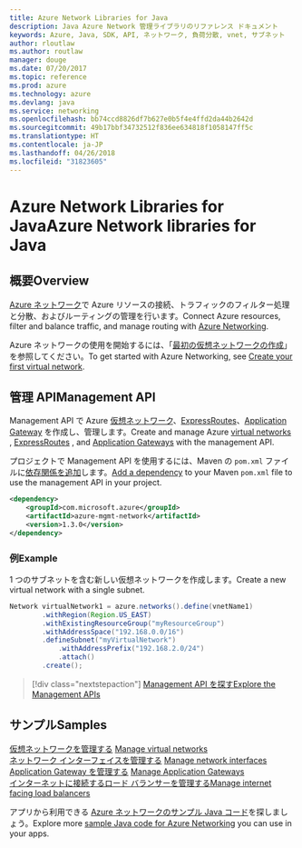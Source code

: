 ```yaml
---
title: Azure Network Libraries for Java
description: Java Azure Network 管理ライブラリのリファレンス ドキュメント
keywords: Azure, Java, SDK, API, ネットワーク, 負荷分散, vnet, サブネット
author: rloutlaw
ms.author: routlaw
manager: douge
ms.date: 07/20/2017
ms.topic: reference
ms.prod: azure
ms.technology: azure
ms.devlang: java
ms.service: networking
ms.openlocfilehash: bb74ccd8826df7b627e0b5f4e4ffd2da44b2642d
ms.sourcegitcommit: 49b17bbf34732512f836ee634818f1058147ff5c
ms.translationtype: HT
ms.contentlocale: ja-JP
ms.lasthandoff: 04/26/2018
ms.locfileid: "31823605"
---
```

# <a name="azure-network-libraries-for-java"></a><span data-ttu-id="dba9b-104">Azure Network Libraries for Java</span><span class="sxs-lookup"><span data-stu-id="dba9b-104">Azure Network libraries for Java</span></span>

## <a name="overview"></a><span data-ttu-id="dba9b-105">概要</span><span class="sxs-lookup"><span data-stu-id="dba9b-105">Overview</span></span>

<span data-ttu-id="dba9b-106">[Azure ネットワーク](/azure/networking/networking-overview)で Azure リソースの接続、トラフィックのフィルター処理と分散、およびルーティングの管理を行います。</span><span class="sxs-lookup"><span data-stu-id="dba9b-106">Connect Azure resources, filter and balance traffic, and manage routing with [Azure Networking](/azure/networking/networking-overview).</span></span>

<span data-ttu-id="dba9b-107">Azure ネットワークの使用を開始するには、「[最初の仮想ネットワークの作成](/azure/virtual-network/virtual-network-get-started-vnet-subnet)」を参照してください。</span><span class="sxs-lookup"><span data-stu-id="dba9b-107">To get started with Azure Networking, see [Create your first virtual network](/azure/virtual-network/virtual-network-get-started-vnet-subnet).</span></span>

## <a name="management-api"></a><span data-ttu-id="dba9b-108">管理 API</span><span class="sxs-lookup"><span data-stu-id="dba9b-108">Management API</span></span>

<span data-ttu-id="dba9b-109">Management API で Azure [仮想ネットワーク](/azure/virtual-network/virtual-networks-overview)、[ExpressRoutes](/azure/expressroute/)、[Application Gateway](/azure/application-gateway/) を作成し、管理します。</span><span class="sxs-lookup"><span data-stu-id="dba9b-109">Create and manage Azure [virtual networks](/azure/virtual-network/virtual-networks-overview) , [ExpressRoutes](/azure/expressroute/) , and [Application Gateways](/azure/application-gateway/) with the management API.</span></span>

<span data-ttu-id="dba9b-110">プロジェクトで Management API を使用するには、Maven の `pom.xml` ファイルに[依存関係を追加](https://maven.apache.org/guides/getting-started/index.html#How_do_I_use_external_dependencies)します。</span><span class="sxs-lookup"><span data-stu-id="dba9b-110">[Add a dependency](https://maven.apache.org/guides/getting-started/index.html#How_do_I_use_external_dependencies) to your Maven `pom.xml` file to use the management API in your project.</span></span>  

```XML
<dependency>
    <groupId>com.microsoft.azure</groupId>
    <artifactId>azure-mgmt-network</artifactId>
    <version>1.3.0</version>
</dependency>
```   

### <a name="example"></a><span data-ttu-id="dba9b-111">例</span><span class="sxs-lookup"><span data-stu-id="dba9b-111">Example</span></span>

<span data-ttu-id="dba9b-112">1 つのサブネットを含む新しい仮想ネットワークを作成します。</span><span class="sxs-lookup"><span data-stu-id="dba9b-112">Create a new virtual network with a single subnet.</span></span>

```java
Network virtualNetwork1 = azure.networks().define(vnetName1)
        .withRegion(Region.US_EAST)
        .withExistingResourceGroup("myResourceGroup")
        .withAddressSpace("192.168.0.0/16")
        .defineSubnet("myVirtualNetwork")
            .withAddressPrefix("192.168.2.0/24")
            .attach()
        .create();
```

> [!div class="nextstepaction"]
> [<span data-ttu-id="dba9b-113">Management API を探す</span><span class="sxs-lookup"><span data-stu-id="dba9b-113">Explore the Management APIs</span></span>](/java/api/overview/azure/networking/management)

## <a name="samples"></a><span data-ttu-id="dba9b-114">サンプル</span><span class="sxs-lookup"><span data-stu-id="dba9b-114">Samples</span></span>

<span data-ttu-id="dba9b-115">[仮想ネットワークを管理する](https://github.com/Azure-Samples/network-java-manage-virtual-network) </span><span class="sxs-lookup"><span data-stu-id="dba9b-115">[Manage virtual networks](https://github.com/Azure-Samples/network-java-manage-virtual-network) </span></span>  
<span data-ttu-id="dba9b-116">[ネットワーク インターフェイスを管理する](https://github.com/Azure-Samples/network-java-manage-network-interface) </span><span class="sxs-lookup"><span data-stu-id="dba9b-116">[Manage network interfaces](https://github.com/Azure-Samples/network-java-manage-network-interface) </span></span>  
<span data-ttu-id="dba9b-117">[Application Gateway を管理する](https://github.com/Azure-Samples/application-gateway-java-manage-simple-application-gateways) </span><span class="sxs-lookup"><span data-stu-id="dba9b-117">[Manage Application Gateways](https://github.com/Azure-Samples/application-gateway-java-manage-simple-application-gateways) </span></span>  
[<span data-ttu-id="dba9b-118">インターネットに接続するロード バランサーを管理する</span><span class="sxs-lookup"><span data-stu-id="dba9b-118">Manage internet facing load balancers</span></span>](https://github.com/Azure-Samples/network-java-manage-internet-facing-load-balancers)   

<span data-ttu-id="dba9b-119">アプリから利用できる [Azure ネットワークのサンプル Java コード](https://azure.microsoft.com/resources/samples/?platform=java&term=network)を探しましょう。</span><span class="sxs-lookup"><span data-stu-id="dba9b-119">Explore more [sample Java code for Azure Networking](https://azure.microsoft.com/resources/samples/?platform=java&term=network) you can use in your apps.</span></span>
